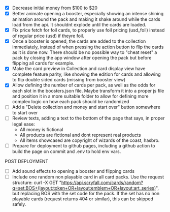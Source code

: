 - [x] Decrease initial money from $100 to $20
- [x] Better animate opening a booster, especially showing an intense shining animation around the pack and making it shake around while the cards load from the api. It shouldnt explode until the cards are loaded.
- [x] Fix price fetch for foil cards, to properly use foil pricing (usd_foil) instead of regular price (usd) if theyre foil.
- [x] Once a booster is opened, the cards are added to the collection immediately, instead of when pressing the action button to flip the cards as it is done now. There should be no possible way to "cheat reset" a pack by closing the app window after opening the pack but before flipping all cards for example.
- [x] Make the card preview in Collection and card display view have complete feature parity, like showing the edition for cards and allowing to flip double sided cards (missing from booster view)
- [x] Allow defining the number of cards per pack, as well as the odds for each slot in the boosters.json file. Maybe transform it into a proper js file and position it in a more suitable folder to allow for defining more complex logic on how each pack should be randomized
- [ ] Add a "Delete collection and money and start over" button somewhere to start over
- [ ] Review texts, adding a text to the bottom of the page that says, in proper legal ease:
  - All money is fictional
  - All products are fictional and dont represent real products
  - All items showcased are copyright of wizards of the coast, hasbro.
- [ ] Prepare for deployment to github pages, including a github action to build the page on commit and .env to hold env vars.

POST DEPLOYMENT

- [ ] Add sound effects to opening a booster and flipping cards
- [ ] Include one random non playable card in all card packs. Use the request structure: curl -X GET "https://api.scryfall.com/cards/random?q=set:BOS+(layout:token+OR+layout:emblem+OR+layout:art_series)", but replacing BOS with the set code for the pack. If the set has no non playable cards (request returns 404 or similar), this can be skipped safely.
